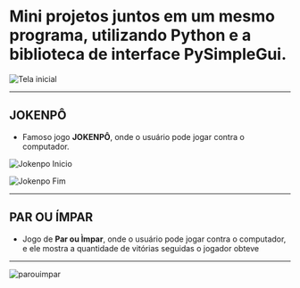 # Mini projetos juntos em um mesmo programa, utilizando **Python** e a biblioteca de interface **PySimpleGui**.
![Tela inicial](https://user-images.githubusercontent.com/76628101/115789142-04c1cc00-a39b-11eb-85fc-36eb1457a308.png)

---
## JOKENPÔ
* Famoso jogo **JOKENPÔ**, onde o usuário pode jogar contra o computador.

![Jokenpo Inicio](https://user-images.githubusercontent.com/76628101/123559487-af2ae680-d772-11eb-8a86-05494a55b8d2.png)

![Jokenpo Fim](https://user-images.githubusercontent.com/76628101/115789235-333fa700-a39b-11eb-92af-00107d0b66e6.png)

---
## PAR OU ÍMPAR
* Jogo de **Par ou Ìmpar**, onde o usuário pode jogar contra o computador, e ele mostra a quantidade de vitórias seguidas o jogador obteve
---
![parouimpar](https://user-images.githubusercontent.com/76628101/114262410-365b9000-99b6-11eb-9d90-d44a192d8fb5.png)
